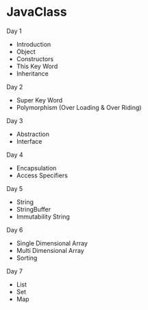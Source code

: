 # JavaClass

Day 1
- Introduction
- Object
- Constructors
- This Key Word
- Inheritance

Day 2
- Super Key Word
- Polymorphism (Over Loading & Over Riding)

Day 3
- Abstraction
- Interface

Day 4
- Encapsulation
- Access Specifiers

Day 5
- String
- StringBuffer
- Immutability String

Day 6
- Single Dimensional Array
- Multi Dimensional Array
- Sorting

Day 7
- List
- Set
- Map
